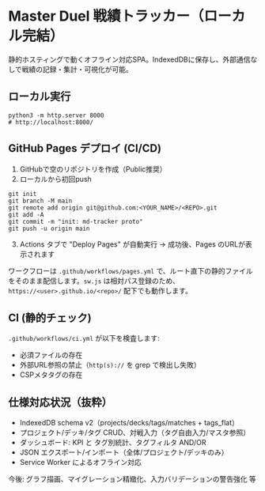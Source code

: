 # Master Duel 戦績トラッカー（ローカル完結）

静的ホスティングで動くオフライン対応SPA。IndexedDBに保存し、外部通信なしで戦績の記録・集計・可視化が可能。

## ローカル実行

```
python3 -m http.server 8000
# http://localhost:8000/
```

## GitHub Pages デプロイ (CI/CD)

1. GitHubで空のリポジトリを作成（Public推奨）
2. ローカルから初回push

```
git init
git branch -M main
git remote add origin git@github.com:<YOUR_NAME>/<REPO>.git
git add -A
git commit -m "init: md-tracker proto"
git push -u origin main
```

3. Actions タブで "Deploy Pages" が自動実行 → 成功後、Pages のURLが表示されます

ワークフローは `.github/workflows/pages.yml` で、ルート直下の静的ファイルをそのまま配信します。`sw.js` は相対パス登録のため、`https://<user>.github.io/<repo>/` 配下でも動作します。

## CI (静的チェック)

`.github/workflows/ci.yml` が以下を検査します:
- 必須ファイルの存在
- 外部URL参照の禁止（`http(s)://` を grep で検出し失敗）
- CSPメタタグの存在

## 仕様対応状況（抜粋）
- IndexedDB schema v2（projects/decks/tags/matches + tags_flat）
- プロジェクト/デッキ/タグ CRUD、対戦入力（タグ自由入力/マスタ参照）
- ダッシュボード: KPI と タグ別統計、タグフィルタ AND/OR
- JSON エクスポート/インポート（全体/プロジェクト/デッキのみ）
- Service Worker によるオフライン対応

今後: グラフ描画、マイグレーション精緻化、入力バリデーションの警告強化 等


